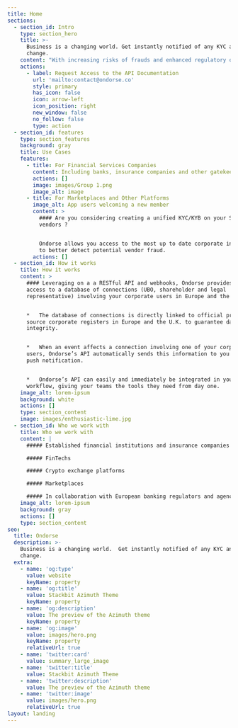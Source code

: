 ```yaml
---
title: Home
sections:
  - section_id: Intro
    type: section_hero
    title: >-
      Business is a changing world. Get instantly notified of any KYC and KYB
      change.
    content: "With increasing risks of frauds and enhanced regulatory obligations, access to real time corporate information is key. Ondorse’s always up to date information coupled with an asset freeze screening tool helps financial services companies continuously monitor relevant KYC and KYB information and make compliance more effective."
    actions:
      - label: Request Access to the API Documentation
        url: 'mailto:contact@ondorse.co'
        style: primary
        has_icon: false
        icon: arrow-left
        icon_position: right
        new_window: false
        no_follow: false
        type: action
  - section_id: features
    type: section_features
    background: gray
    title: Use Cases
    features:
      - title: For Financial Services Companies
        content: Including banks, insurance companies and other gatekeepers such as FinTechs and crypto exchange platforms. Are you struggling with the manual and burdensome processes induced by the KYC refresh ? Ondorse automatically populates your back office tool with the most up to date company information on the corporate customers you are engaged with. Have you ever been up at night worrying about having shell companies amongst your corporate customers ? Ondorse continuously monitors events affecting the KYB of your users and pushes you notifications in case of important corporate information updates, such as a UBO, shareholder or legal representative change. Have you ever worried about being late on freezing the assets of one of your customers ? Ondorse pushes you alerts in case of a true asset freeze match involving a connection (UBO, shareholder or legal representative) associated with one of your customers. With our screening tool fed with permanently refreshed information, you can now immediately comply with all your asset freeze obligations and associated direct and indirect AML-CFT risks.\n"
        actions: []
        image: images/Group 1.png
        image_alt: image
      - title: For Marketplaces and Other Platforms
        image_alt: App users welcoming a new member
        content: >
          #### Are you considering creating a unified KYC/KYB on your SME
          vendors ?


          Ondorse allows you access to the most up to date corporate information
          to better detect potential vendor fraud.
        actions: []
  - section_id: How it works
    title: How it works
    content: >
      #### Leveraging on a a RESTful API and webhooks, Ondorse provides you
      access to a database of connections (UBO, shareholder and legal
      representative) involving your corporate users in Europe and the U.K.


      *   The database of connections is directly linked to official primary
      source corporate registers in Europe and the U.K. to guarantee data
      integrity.


      *   When an event affects a connection involving one of your corporate
      users, Ondorse’s API automatically sends this information to you via a
      push notification.


      *   Ondorse’s API can easily and immediately be integrated in your
      workflow, giving your teams the tools they need from day one.
    image_alt: lorem-ipsum
    background: white
    actions: []
    type: section_content
    image: images/enthusiastic-lime.jpg
  - section_id: Who we work with
    title: Who we work with
    content: |
      ##### Established financial institutions and insurance companies

      ##### FinTechs

      ##### Crypto exchange platforms

      ##### Marketplaces

      ##### In collaboration with European banking regulators and agencies
    image_alt: lorem-ipsum
    background: gray
    actions: []
    type: section_content
seo:
  title: Ondorse
  description: >-
    Business is a changing world.  Get instantly notified of any KYC and KYB
    change.
  extra:
    - name: 'og:type'
      value: website
      keyName: property
    - name: 'og:title'
      value: Stackbit Azimuth Theme
      keyName: property
    - name: 'og:description'
      value: The preview of the Azimuth theme
      keyName: property
    - name: 'og:image'
      value: images/hero.png
      keyName: property
      relativeUrl: true
    - name: 'twitter:card'
      value: summary_large_image
    - name: 'twitter:title'
      value: Stackbit Azimuth Theme
    - name: 'twitter:description'
      value: The preview of the Azimuth theme
    - name: 'twitter:image'
      value: images/hero.png
      relativeUrl: true
layout: landing
---
```

